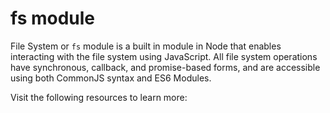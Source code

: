 # fs module

File System or `fs` module is a built in module in Node that enables interacting with the file system using JavaScript. All file system operations have synchronous, callback, and promise-based forms, and are accessible using both CommonJS syntax and ES6 Modules.

Visit the following resources to learn more: